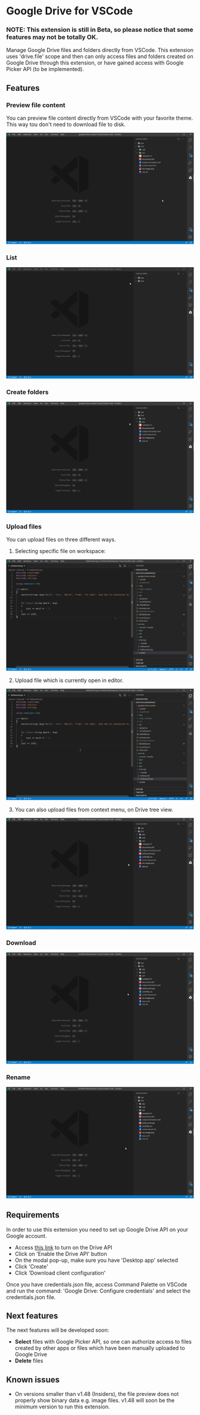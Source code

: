 # Google Drive for VSCode

### **NOTE: This extension is still in Beta, so please notice that some features may not be totally OK**.

Manage Google Drive files and folders directly from VSCode. This extension uses 'drive.file' scope and then can only access files and folders created on Google Drive through this extension, or have gained access with Google Picker API (to be implemented).

## Features
   
### Preview file content
You can preview file content directly from VSCode with your favorite theme. This way tou don't need to download file to disk.

!['File preview' File preview](img/gif/preview.gif)

### List

!['List files' List files](img/gif/list.gif)

### Create folders

!['Create folders' Create folders](img/gif/create-folder.gif)

### Upload files

You can upload files on three different ways.

1. Selecting specific file on workspace:

!['Upload from workspace' Upload from workspace](img/gif/upload-workspace.gif)

2. Upload file which is currently open in editor.

!['Upload current' Upload current](img/gif/upload-current.gif)

3. You can also upload files from context menu, on Drive tree view.

!['Upload tree view' Upload tree view](img/gif/upload-tree-view.gif)

### Download

!['Download tree view' Download tree view](img/gif/download-tree-view.gif)

### Rename

!['Rename tree view' Rename tree view](img/gif/rename-tree-view.gif)

## Requirements
In order to use this extension you need to set up Google Drive API on your Google account.

   * Access [this link](https://developers.google.com/drive/api/v3/quickstart/nodejs) to turn on the Drive API
   * Click on 'Enable the Drive API' button
   * On the modal pop-up, make sure you have 'Desktop app' selected
   * Click 'Create'
   * Click 'Download client configuration'
   
Once you have credentials.json file, access Command Palette on VSCode and run the command: 'Google Drive: Configure credentials' and select the credentials.json file.

## Next features
The next features will be developed soon:
   - **Select** files with Google Picker API, so one can authorize access to files created by other apps or files which have been manually uploaded to Google Drive
   - **Delete** files

## Known issues
   * On versions smaller than v1.48 (Insiders), the file preview does not properly show binary data e.g. image files. v1.48 will soon be the minimum version to run this extension. 


